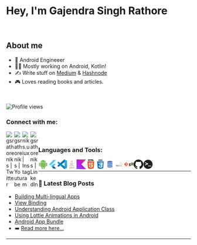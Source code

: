 # Hey, I'm Gajendra Singh Rathore

<br/>

## About me

- 📱 Android Engineeer
- 👨‍💻 Mostly working on Android, Kotlin!
- ✍️ Write stuff on [Medium](https://medium.com/@gsrathoreniks) & [Hashnode](https://hashnode.com/@gsrathoreniks)
- 🎮 Loves reading books and articles.

<br/>

![Profile views](https://gpvc.arturio.dev/gsrathoreniks)  

### Connect with me:

<a href="https://twitter.com/gsrathoreniks"><img align="left" alt="gsrathoreniks | Twitter" width="22px" src="https://cdn.jsdelivr.net/npm/simple-icons@v3/icons/twitter.svg" /></a>
<a href="https://www.youtube.com/channel/UCzDpDEEHXworG43gVNLX-AA"><img align="left" alt="gsrathoreniks | Youtube" width="22px" src="https://cdn.jsdelivr.net/npm/simple-icons@v3/icons/youtube.svg" /></a>
<a href="https://instagram.com/niks.uiux"><img align="left" alt="niks.uiux | Instagram" width="22px" src="https://cdn.jsdelivr.net/npm/simple-icons@v3/icons/instagram.svg" /></a>
<a href="https://linkedin.com/in/gsrathoreniks"><img align="left" alt="gsrathoreniks | LinkedIn" width="22px" src="https://cdn.jsdelivr.net/npm/simple-icons@v3/icons/linkedin.svg" /></a>

<br />

### Languages and Tools:

[<img align="left" alt="Android Studio" width="26px" src="https://raw.githubusercontent.com/github/explore/80688e429a7d4ef2fca1e82350fe8e3517d3494d/topics/android/android.png" />][webdevplaylist]
[<img align="left" alt="Flutter" width="26px" src="https://raw.githubusercontent.com/github/explore/80688e429a7d4ef2fca1e82350fe8e3517d3494d/topics/flutter/flutter.png" />][webdevplaylist]
[<img align="left" alt="Visual Studio Code" width="26px" src="https://raw.githubusercontent.com/github/explore/80688e429a7d4ef2fca1e82350fe8e3517d3494d/topics/visual-studio-code/visual-studio-code.png" />][webdevplaylist]
[<img align="left" alt="Java" width="26px" src="https://raw.githubusercontent.com/github/explore/80688e429a7d4ef2fca1e82350fe8e3517d3494d/topics/java/java.png" />][webdevplaylist]
[<img align="left" alt="Kotlin" width="26px" src="https://raw.githubusercontent.com/github/explore/80688e429a7d4ef2fca1e82350fe8e3517d3494d/topics/kotlin/kotlin.png" />][webdevplaylist]
<img align="left" alt="HTML5" width="26px" src="https://raw.githubusercontent.com/github/explore/80688e429a7d4ef2fca1e82350fe8e3517d3494d/topics/html/html.png" />
<img align="left" alt="CSS3" width="26px" src="https://raw.githubusercontent.com/github/explore/80688e429a7d4ef2fca1e82350fe8e3517d3494d/topics/css/css.png" />
<img align="left" alt="SQL" width="26px" src="https://raw.githubusercontent.com/github/explore/80688e429a7d4ef2fca1e82350fe8e3517d3494d/topics/sql/sql.png" />
<img align="left" alt="MySQL" width="26px" src="https://raw.githubusercontent.com/github/explore/80688e429a7d4ef2fca1e82350fe8e3517d3494d/topics/mysql/mysql.png" />
<img align="left" alt="Git" width="26px" src="https://raw.githubusercontent.com/github/explore/80688e429a7d4ef2fca1e82350fe8e3517d3494d/topics/git/git.png" />
<img align="left" alt="GitHub" width="26px" src="https://raw.githubusercontent.com/github/explore/78df643247d429f6cc873026c0622819ad797942/topics/github/github.png" />
<img align="left" alt="Terminal" width="26px" src="https://raw.githubusercontent.com/github/explore/80688e429a7d4ef2fca1e82350fe8e3517d3494d/topics/terminal/terminal.png" />
<br/>




<!-- ### 📺 Latest YouTube Videos
- [UPDATE: Next Level GitHub Profile README (NEW) | GitHub Actions | Vercel | Spotify](https://www.youtube.com/watch?v=n6d4KHSKqGk)
- [SPEED RUN: Build a CRUD API with PrestoAPI & MongoDB Atlas in 9 Minutes! Then Airbnb Clone!](https://www.youtube.com/watch?v=6C45qCt41VY)
- [Building BATTLESHIPS Multiplayer Game with Node.js, Express, Socket.io, Heroku | (2/3)](https://www.youtube.com/watch?v=TpAwggQJPUQ)
- [GSAP Typing Animation | Tween & Timeline Basics (2020)](https://www.youtube.com/watch?v=ZT66N5hBiCE)
- [Next Level GitHub Profile README (NEW) | How To Create An Amazing Profile ReadMe With GitHub Actions](https://www.youtube.com/watch?v=ECuqb5Tv9qI)
➡️ [more videos...](https://youtube.com/codestackr)
-->

---

### 📕 Latest Blog Posts

<!-- BLOG-POST-LIST:START -->
- [Building Multi-lingual Apps](https://gsrathoreniks.medium.com/building-a-multi-lingual-app-a53207778a4f)
- [View Binding](https://gsrathoreniks.medium.com/view-binding-android-fb1dddeafdd6)
- [Understanding Android Application Class](https://gsrathoreniks.medium.com/understanding-android-application-class-22c7ea6d18c0)
- [Using Lottie Animations in Android](https://medium.com/@gsrathoreniks/lottie-animations-in-android-d000421986af)
- [Android App Bundle](https://medium.com/hackernoon/android-app-bundle-cba5e4bb3ff1)
- ➡️ [Read more here...](https://gsrathoreniks.medium.com)
---

[medium]: https://gsrathoreniks.medium.com
[twitter]: https://twitter.com/gsrathoreniks
[youtube]: https://www.youtube.com/channel/UCzDpDEEHXworG43gVNLX-AA
[instagram]: https://instagram.com/niks.uiux
[linkedin]: https://linkedin.com/in/gsrathoreniks
[webdevplaylist]: https://www.youtube.com/channel/UCzDpDEEHXworG43gVNLX-AA
